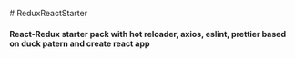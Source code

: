 
﻿# ReduxReactStarter

<h4> React-Redux starter pack with hot reloader, axios, eslint, prettier based on duck patern and create react app</h4>



